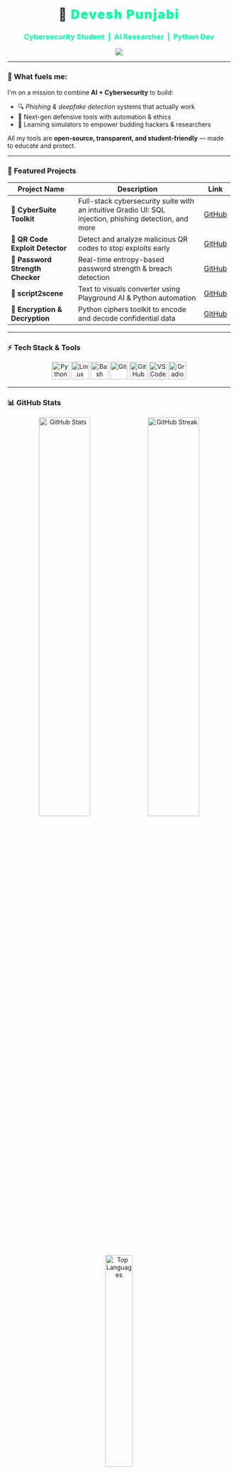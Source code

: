 <h1 align="center" style="font-weight: 900; letter-spacing: 2px;">
  👾 <span style="color:#00FFA3;">Devesh Punjabi</span>
</h1>

<h3 align="center" style="color:#00FFA3;">
  Cybersecurity Student &nbsp;|&nbsp; AI Researcher &nbsp;|&nbsp; Python Dev
</h3>

<p align="center">
  <img src="https://readme-typing-svg.demolab.com/?lines=Building%20AI%20against%20threats...;Scanning%20cyberspace...;Deploying%20innovations%20via%20Python...&font=Fira+Code&center=true&width=440&height=45&color=00FFAA&vCenter=true&size=22">
</p>


---

### 🧠 What fuels me:

I'm on a mission to combine **AI + Cybersecurity** to build:

- 🔍 *Phishing & deepfake detection* systems that actually work  
- 🔐 Next-gen defensive tools with automation & ethics  
- 🧪 Learning simulators to empower budding hackers & researchers  

All my tools are **open-source, transparent, and student-friendly** — made to educate and protect.

---

### 🚀 Featured Projects

| Project Name | Description | Link |
|--------------|-------------|------|
| 🚨 **CyberSuite Toolkit** | Full-stack cybersecurity suite with an intuitive Gradio UI: SQL injection, phishing detection, and more | [GitHub](https://github.com/deveshpujnabi/CyberSuite-Toolkit) |
| 🧬 **QR Code Exploit Detector** | Detect and analyze malicious QR codes to stop exploits early | [GitHub](https://github.com/deveshpujnabi/QR-Code-Exploit-Detector) |
| 🧰 **Password Strength Checker** | Real-time entropy-based password strength & breach detection | [GitHub](https://github.com/deveshpujnabi/Password-Strength-Checker) |
| 🎥 **script2scene** | Text to visuals converter using Playground AI & Python automation | [GitHub](https://github.com/deveshpujnabi/script2scene) |
| 🔐 **Encryption & Decryption** | Python ciphers toolkit to encode and decode confidential data | [GitHub](https://github.com/deveshpujnabi/encryption-and-decryption) |

---

### ⚡ Tech Stack & Tools

<p align="center">
  <img alt="Python" src="https://cdn.jsdelivr.net/gh/devicons/devicon/icons/python/python-original.svg" width="40" height="40" />
  <img alt="Linux" src="https://cdn.jsdelivr.net/gh/devicons/devicon/icons/linux/linux-original.svg" width="40" height="40" />
  <img alt="Bash" src="https://cdn.jsdelivr.net/gh/devicons/devicon/icons/bash/bash-original.svg" width="40" height="40" />
  <img alt="Git" src="https://cdn.jsdelivr.net/gh/devicons/devicon/icons/git/git-original.svg" width="40" height="40" />
  <img alt="GitHub" src="https://cdn.jsdelivr.net/gh/devicons/devicon/icons/github/github-original.svg" width="40" height="40" />
  <img alt="VSCode" src="https://cdn.jsdelivr.net/gh/devicons/devicon/icons/vscode/vscode-original.svg" width="40" height="40" />
  <img alt="Gradio" src="https://registry.npmmirror.com/@lobehub/icons-static-png/latest/files/dark/gradio-color.png" width="40" height="40" />
</p>

---

### 📊 GitHub Stats

<p align="center">
  <img src="https://github-readme-stats.vercel.app/api?username=deveshpujnabi&show_icons=true&theme=nightowl&border_radius=15" alt="GitHub Stats" width="48%" />
  <img src="https://streak-stats.demolab.com?user=deveshpujnabi&theme=nightowl&border_radius=15" alt="GitHub Streak" width="48%" />
</p>

<p align="center">
  <img src="https://github-readme-stats.vercel.app/api/top-langs/?username=deveshpujnabi&layout=compact&theme=nightowl&border_radius=15" alt="Top Languages" width="35%" />
</p>

---

> <p align="center" style="font-style: italic; font-size: 1.2em; color:#00FFA3;">
> "Code like a human. Defend like a machine. Create like a god." &nbsp; 🧬
> </p>

<div align="center">
  <img src="https://media.giphy.com/media/ZEB6yFbLnhyQf7g3hn/giphy.gif" alt="Coding gif" width="200px" />
</div>
---

---

### ☕️ Enjoyed my work? Buy me a coffee!

<p align="center">
  <a href="https://buymeacoffee.com/punjabidevm" target="_blank">
    <img src="https://cdn.buymeacoffee.com/buttons/v2/default-yellow.png" alt="Buy Me A Coffee" style="height: 50px; width: 180px;" />
  </a>
</p>

> Your support fuels more open-source projects and keeps the cyber-vibes alive! 🙌


